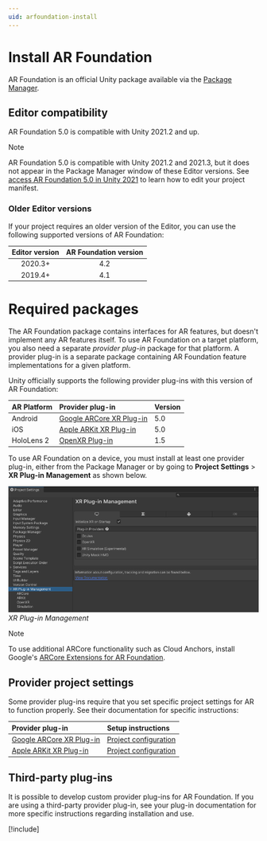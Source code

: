 ```yaml
---
uid: arfoundation-install
---
```

# Install AR Foundation

AR Foundation is an official Unity package available via the [Package Manager](https://learn.unity.com/tutorial/the-package-manager).

## Editor compatibility

AR Foundation 5.0 is compatible with Unity 2021.2 and up.

> [!NOTE]
> AR Foundation 5.0 is compatible with Unity 2021.2 and 2021.3, but it does not appear in the Package Manager window of these Editor versions. See [access AR Foundation 5.0 in Unity 2021](xref:arfoundation-edit-your-project-manifest) to learn how to edit your project manifest.

### Older Editor versions

If your project requires an older version of the Editor, you can use the following supported versions of AR Foundation:

| Editor version | AR Foundation version |
| :------------: | :-------------------: |
|     2020.3+    |          4.2          |
|     2019.4+    |          4.1          |

# Required packages

The AR Foundation package contains interfaces for AR features, but doesn't implement any AR features itself. To use AR Foundation on a target platform, you also need a separate *provider plug-in* package for that platform. A provider plug-in is a separate package containing AR Foundation feature implementations for a given platform.

Unity officially supports the following provider plug-ins with this version of AR Foundation:

| AR Platform | Provider plug-in                                                                                        | Version |
| :---------- | :------------------------------------------------------------------------------------------------------ | :------ |
| Android     | [Google ARCore XR Plug-in](https://docs.unity3d.com/Packages/com.unity.xr.arcore@5.0/manual/index.html) |   5.0   |
| iOS         | [Apple ARKit XR Plug-in](https://docs.unity3d.com/Packages/com.unity.xr.arkit@5.0/manual/index.html)    |   5.0   |
| HoloLens 2  | [OpenXR Plug-in](https://docs.unity3d.com/Packages/com.unity.xr.openxr@1.5/manual/index.html)           |   1.5   |

To use AR Foundation on a device, you must install at least one provider plug-in, either from the Package Manager or by going to **Project Settings** > **XR Plug-in Management** as shown below.

![The XR Plug-in Management category of the Project Settings window displays an interface for downloading AR Foundation provider plug-ins for supported platforms](../images/enable-arcore-plugin.png)<br/>*XR Plug-in Management*

> [!NOTE]
> To use additional ARCore functionality such as Cloud Anchors, install Google's [ARCore Extensions for AR Foundation](https://developers.google.com/ar/develop/unity-arf).

## Provider project settings

Some provider plug-ins require that you set specific project settings for AR to function properly. See their documentation for specific instructions:

| Provider plug-in | Setup instructions |
| :--------------- | :----------------- |
| [Google ARCore XR Plug-in](https://docs.unity3d.com/Packages/com.unity.xr.arcore@5.0/manual/index.html) | [Project configuration](https://docs.unity3d.com/Packages/com.unity.xr.arcore@5.0/manual/project-configuration-arcore.html) |
| [Apple ARKit XR Plug-in](https://docs.unity3d.com/Packages/com.unity.xr.arkit@5.0/manual/index.html) | [Project configuration](https://docs.unity3d.com/Packages/com.unity.xr.arkit@5.0/manual/project-configuration-arkit.html) |


## Third-party plug-ins

It is possible to develop custom provider plug-ins for AR Foundation. If you are using a third-party provider plug-in, see your plug-in documentation for more specific instructions regarding installation and use.

[!include[](../snippets/apple-arkit-trademark.md)]
